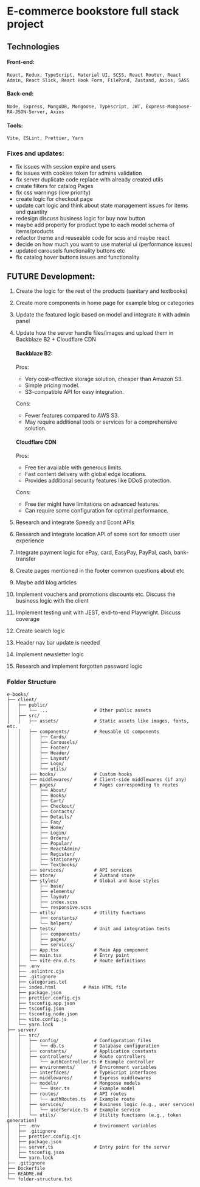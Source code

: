 # E-commerce bookstore full stack project

## Technologies

#### Front-end:

    React, Redux, TypeScript, Material UI, SCSS, React Router, React Admin, React Slick, React Hook Form, FilePond, Zustand, Axios, SASS

#### Back-end:

    Node, Express, MongoDB, Mongoose, Typescript, JWT, Express-Mongoose-RA-JSON-Server, Axios

#### Tools:

    Vite, ESLint, Prettier, Yarn

### Fixes and updates:

-   fix issues with session expire and users
-   fix issues with cookies token for admins validation
-   fix server duplicate code replace with already created utils
-   create filters for catalog Pages
-   fix css warnings (low priority)
-   create logic for checkout page
-   update cart logic and think about state management issues for items and quantity
-   redesign discuss business logic for buy now button
-   maybe add property for product type to each model schema of items/products
-   refactor theme and reuseable code for scss and maybe react
-   decide on how much you want to use material ui (performance issues)
-   updated carousels functionality buttons etc
-   fix catalog hover buttons issues and functionality

## FUTURE Development:

1. Create the logic for the rest of the products (sanitary and textbooks)
2. Create more components in home page for example blog or categories
3. Update the featured logic based on model and integrate it with admin panel
4. Update how the server handle files/images and upload them in Backblaze B2 + Cloudflare CDN

    #### Backblaze B2:

    Pros:

    - Very cost-effective storage solution, cheaper than Amazon S3.
    - Simple pricing model.
    - S3-compatible API for easy integration.

    Cons:

    - Fewer features compared to AWS S3.
    - May require additional tools or services for a comprehensive solution.

    #### Cloudflare CDN

    Pros:

    - Free tier available with generous limits.
    - Fast content delivery with global edge locations.
    - Provides additional security features like DDoS protection.

    Cons:

    - Free tier might have limitations on advanced features.
    - Can require some configuration for optimal performance.

5. Research and integrate Speedy and Econt APIs
6. Research and integrate location API of some sort for smooth user experience
7. Integrate payment logic for ePay, card, EasyPay, PayPal, cash, bank-transfer
8. Create pages mentioned in the footer common questions about etc
9. Maybe add blog articles
10. Implement vouchers and promotions discounts etc. Discuss the business logic with the client
11. Implement testing unit with JEST, end-to-end Playwright. Discuss coverage
12. Create search logic
13. Header nav bar update is needed
14. Implement newsletter logic
15. Research and implement forgotten password logic

### Folder Structure

```
e-books/
├── client/
│   ├── public/
│   │   └── ...                 # Other public assets
│   ├── src/
│   │   ├── assets/             # Static assets like images, fonts, etc.
│   │   ├── components/         # Reusable UI components
│   │   │   ├── Cards/
│   │   │   ├── Carousels/
│   │   │   ├── Footer/
│   │   │   ├── Header/
│   │   │   ├── Layout/
│   │   │   ├── Logo/
│   │   │   └── utils/
│   │   ├── hooks/              # Custom hooks
│   │   ├── middlewares/        # Client-side middlewares (if any)
│   │   ├── pages/              # Pages corresponding to routes
│   │   │   ├── About/
│   │   │   ├── Books/
│   │   │   ├── Cart/
│   │   │   ├── Checkout/
│   │   │   ├── Contacts/
│   │   │   ├── Details/
│   │   │   ├── Faq/
│   │   │   ├── Home/
│   │   │   ├── Login/
│   │   │   ├── Orders/
│   │   │   ├── Popular/
│   │   │   ├── ReactAdmin/
│   │   │   ├── Register/
│   │   │   ├── Stationery/
│   │   │   └── Textbooks/
│   │   ├── services/           # API services
│   │   ├── store/              # Zustand store
│   │   ├── styles/             # Global and base styles
│   │   │   ├── base/
│   │   │   ├── elements/
│   │   │   ├── layout/
│   │   │   ├── index.scss
│   │   │   └── responsive.scss
│   │   ├── utils/              # Utility functions
│   │   │   ├── constants/
│   │   │   └── helpers/
│   │   ├── tests/              # Unit and integration tests
│   │   │   ├── components/
│   │   │   ├── pages/
│   │   │   └── services/
│   │   ├── App.tsx             # Main App component
│   │   ├── main.tsx            # Entry point
│   │   └── vite-env.d.ts       # Route definitions
│   ├── .env
│   ├── .eslintrc.cjs
│   ├── .gitignore
│   ├── categories.txt
│   ├── index.html          # Main HTML file
│   ├── package.json
│   ├── prettier.config.cjs
│   ├── tsconfig.app.json
│   ├── tsconfig.json
│   ├── tsconfig.node.json
│   ├── vite.config.js
│   └── yarn.lock
├── server/
│   ├── src/
│   │   ├── config/             # Configuration files
│   │   │   └── db.ts           # Database configuration
│   │   ├── constants/          # Application constants
│   │   ├── controllers/        # Route controllers
│   │   │   └── authController.ts # Example controller
│   │   ├── environments/       # Environment variables
│   │   ├── interfaces/         # TypeScript interfaces
│   │   ├── middlewares/        # Express middlewares
│   │   ├── models/             # Mongoose models
│   │   │   └── User.ts         # Example model
│   │   ├── routes/             # API routes
│   │   │   └── authRoutes.ts   # Example route
│   │   ├── services/           # Business logic (e.g., user service)
│   │   │   └── userService.ts  # Example service
│   │   └── utils/              # Utility functions (e.g., token generation)
│   ├── .env                    # Environment variables
│   ├── .gitignore
│   ├── prettier.config.cjs
│   ├── package.json
│   ├── server.ts               # Entry point for the server
│   ├── tsconfig.json
│   └── yarn.lock
├── .gitignore
├── Dockerfile
├── README.md
└── folder-structure.txt
```
